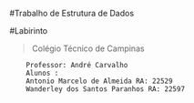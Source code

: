 
#Trabalho de Estrutura de Dados


#Labirinto

> Colégio Técnico de Campinas

```
	Professor: André Carvalho
	Alunos : 
	Antonio Marcelo de Almeida RA: 22529
	Wanderley dos Santos Paranhos RA: 22597
			
